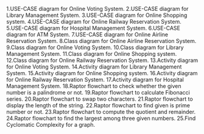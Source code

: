 1.USE-CASE diagram for Online Voting System.
2.USE-CASE diagram for Library Management System. 
3.USE-CASE diagram for Online Shopping system.
4.USE-CASE diagram for Online Railway Reservation System. 
5.USE-CASE diagram for Hospital Management System. 
6.USE-CASE diagram for ATM System. 
7.USE-CASE diagram for Online Airline Reservation System. 
8.Class diagram for Online Airline Reservation System.
9.Class diagram for Online Voting System. 
10.Class diagram for Library Management System.
11.Class diagram for Online Shopping system. 
12.Class diagram for Online Railway Reservation System. 
13.Activity diagram for Online Voting System. 
14.Activity diagram for Library Management System. 
15.Activity diagram for Online Shopping system. 
16.Activity diagram for Online Railway Reservation System. 
17.Activity diagram for Hospital Management System. 
18.Raptor flowchart to check whether the given number is a palindrome or not.
19.Raptor flowchart to calculate Fibonacci series.
20.Raptor flowchart to swap two characters.
21.Raptor flowchart to display the length of the string.
22.Raptor flowchart to find given is prime number or not.
23.Raptor flowchart to compute the quotient and remainder.
24.Raptor flowchart to find the largest among three given numbers.
25.Find Cyclomatic Complexity for a graph.


